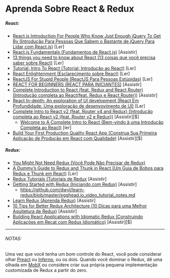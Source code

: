 # Aprenda Sobre React & Redux

##### React:

* [React.js Introduction For People Who Know Just Enough jQuery To Get By (Introdução Para Pessoas Que Sabem o Bastante de jQuery Para Lidar com React.js)](http://reactfordesigners.com/labs/reactjs-introduction-for-people-who-know-just-enough-jquery-to-get-by/) [Ler]
* [React.js Fundamentals (Fundamentos de React.js)](https://online.reacttraining.com/courses/enrolled/reactjsfundamentals) [Assistir]
* [13 things you need to know about React (13 coisas que você precisa saber sobre React)](http://aimforsimplicity.com/post/13-things-you-need-to-know-about-react/) [Ler]
* [Tutorial: Intro To React (Tutorial: Introdução ao React)](https://facebook.github.io/react/tutorial/tutorial.html) [Ler]
* [React Enlightenment (Esclarecimento sobre React)](https://www.reactenlightenment.com/) [Ler]
* [ReactJS For Stupid People (ReactJS Para Pessoas Estúpidas)](http://blog.andrewray.me/reactjs-for-stupid-people/) [Ler]
* [REACT FOR BEGINNERS (REACT PARA INICIANTES)](https://reactforbeginners.com/) [Assistir]
* [Complete Introduction to React (feat. Redux and React Router) (Introdução completa ao React(feat. Redux e React Router))](https://frontendmasters.com/courses/react-intro/) [Assistir]
* [React In-depth: An exploration of UI development (React Em Profundidade: Uma exploração de desenvovimento de UI)](https://www.gitbook.com/book/developmentarc/react-indepth/details) [Ler]
* [Complete Intro to React v2 (feat. Router v4 and Redux) (Introdução completa ao React v2 (feat. Router v2 e Redux))](https://frontendmasters.com/courses/complete-intro-react/) [Assistir][$]
  * [Welcome to A Complete Intro to React (Bem-vindo à uma Introdução Completa ao React)](https://btholt.github.io/complete-intro-to-react/all.html) [ler]
* [Build Your First Production Quality React App (Construa Sua Primeira Aplicação de Produção em React com Qualidade)](https://egghead.io/courses/build-your-first-production-quality-react-app) [Assistir][$]

##### Redux:

* [You Might Not Need Redux (Você Pode Não Precisar de Redux)](https://medium.com/@dan_abramov/you-might-not-need-redux-be46360cf367#.eaeglfaed)
* [A Dummy’s Guide to Redux and Thunk in React (Um Guia de Bobos para Redux e Thunk em React)](https://medium.com/@stowball/a-dummys-guide-to-redux-and-thunk-in-react-d8904a7005d3#.mudzrmx8p) [Ler]
* [Redux Tutorials (Tutoriais de Redux](https://www.youtube.com/playlist?list=PLoYCgNOIyGADILc3iUJzygCqC8Tt3bRXt) [Assistir]
* [Getting Started with Redux (Iniciando com Redux)](https://egghead.io/courses/getting-started-with-redux) [Assistir]
  * https://github.com/dwyl/learn-redux/blob/master/egghead.io_video_tutorial_notes.md
* [Learn Redux (Aprenda Redux)](https://learnredux.com/) [Assistir]
* [10 Tips for Better Redux Architecture (10 Dicas para uma Melhor Aquitetura de Redux)](https://medium.com/javascript-scene/10-tips-for-better-redux-architecture-69250425af44#.9s67j3efq) [Assistir]
* [Building React Applications with Idiomatic Redux (Construindo Aplicações em Recat com Redux Idiomático)](https://egghead.io/courses/building-react-applications-with-idiomatic-redux) [Assistir][$]

***

###### NOTAS:

Uma vez que você tenha um bom controle do React, você pode considerar olhar [Preact](https://preactjs.com/) ou [Inferno](https://infernojs.org/), ou os dois. Quando você dominar o Redux, dê uma olhada em [MobX](https://mobx.js.org/) ou considere criar sua própria pequena implementação customizada de Redux a partir do zero.